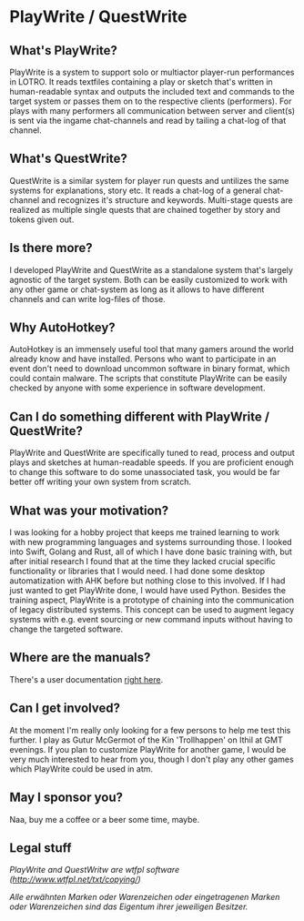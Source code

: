 # PlayWrite / QuestWrite
## What's PlayWrite?
PlayWrite is a system to support solo or multiactor player-run performances in LOTRO. It reads textfiles containing a play or sketch that's written in human-readable syntax and outputs the included text and commands to the target system or passes them on to the respective clients (performers). For plays with many performers all communication between server and client(s) is sent via the ingame chat-channels and read by tailing a chat-log of that channel.
## What's QuestWrite?
QuestWrite is a similar system for player run quests and untilizes the same systems for explanations, story etc. It reads a chat-log of a general chat-channel and recognizes it's structure and keywords. Multi-stage quests are realized as multiple single quests that are chained together by story and tokens given out.
## Is there more?
I developed PlayWrite and QuestWrite as a standalone system that's largely agnostic of the target system. Both can be easily customized to work with any other game or chat-system as long as it allows to have different channels and can write log-files of those.
## Why AutoHotkey?
AutoHotkey is an immensely useful tool that many gamers around the world already know and have installed. Persons who want to participate in an event don't need to download uncommon software in binary format, which could contain malware. The scripts that constitute PlayWrite can be easily checked by anyone with some experience in software development.
## Can I do something different with PlayWrite / QuestWrite?
PlayWrite and QuestWrite are specifically tuned to read, process and output plays and sketches at human-readable speeds. If you are proficient enough to change this software to do some unassociated task, you would be far better off writing your own system from scratch.
## What was your motivation?
I was looking for a hobby project that keeps me trained learning to work with new programming languages and systems surrounding those. I looked into Swift, Golang and Rust, all of which I have done basic training with, but after initial research I found that at the time they lacked crucial specific functionality or libraries that I would need. I had done some desktop automatization with AHK before but nothing close to this involved. If I had just wanted to get PlayWrite done, I would have used Python.
Besides the training aspect, PlayWrite is a prototype of chaining into the communication of legacy distributed systems. This concept can be used to augment legacy systems with e.g. event sourcing or new command inputs without having to change the targeted software.
## Where are the manuals?
There's a user documentation [right here](USERDOCUMENTATION.md).
## Can I get involved?
At the moment I'm really only looking for a few persons to help me test this further. I play as Gutur McGermot of the Kin 'Trollhappen' on Ithil at GMT evenings. If you plan to customize PlayWrite for another game, I would be very much interested to hear from you, though I don't play any other games which PlayWrite could be used in atm.
## May I sponsor you?
Naa, buy me a coffee or a beer some time, maybe.
## Legal stuff
_PlayWrite and QuestWritw are wtfpl software (http://www.wtfpl.net/txt/copying/)_


_Alle erwähnten Marken oder Warenzeichen oder eingetragenen Marken oder Warenzeichen sind das Eigentum ihrer jeweiligen Besitzer._
